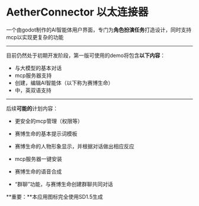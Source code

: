 # AetherConnector 以太连接器

一个由godot制作的AI智能体用户界面，专门为**角色扮演任务**打造设计，同时支持mcp以实现更复杂的功能

------

目前仍然处于初期开发阶段，第一版可使用的demo将包含**以下内容**：

- 与大模型的基本对话
- mcp服务器支持
- 创建，编辑AI智能体（以下称为赛博生命）
- 中，英双语支持

------

后续**可能的**计划内容：

- 更安全的mcp管理（权限等）

- 赛博生命的基本提示词模板
- 赛博生命的人物形象显示，并根据对话做出相应反应
- mcp服务器一键安装
- 赛博生命的语音合成
- “群聊”功能，与赛博生命创建群聊共同对话



**重要：**本应用图标完全使用SD1.5生成